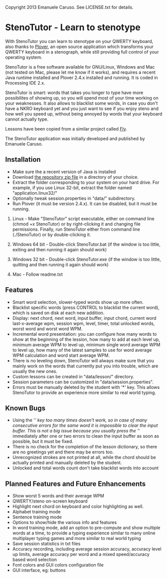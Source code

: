 Copyright 2013 Emanuele Caruso. See LICENSE.txt for details.

StenoTutor - Learn to stenotype
===============================

With StenoTutor you can learn to stenotype on your QWERTY keyboard, also thanks to [Plover](https://github.com/plover/plover), an open source application which transforms your QWERTY keyboard in a stenograph, while still providing full control of your operating system.

StenoTutor is a free software available for GNU/Linux, Windows and Mac (not tested on Mac, please let me know if it works), and requires a recent Java runtime installed and Plover 2.4.x installed and running. It is coded in Processing IDE 2.x.

StenoTutor is smart: words that takes you longer to type have more possibilites of showing up, so you will spend most of your time working on your weaknesses. It also allows to blacklist some words, in case you don't have a NKRO keyboard yet and you just want to see if you enjoy steno and how well you speed up, without being annoyed by words that your keyboard cannot actually type.

Lessons have been copied from a similar project called [Fly](https://launchpad.net/flyploverfly).

The StenoTutor application was initially developed and published by Emanuele Caruso.

Installation
------------

* Make sure the a recent version of Java is installed
* Download [the repository zip file](https://github.com/caru/StenoTutor/archive/master.zip) in a directory of your choice.
* Extract the folder corresponding to your system on your hard drive. For example, if you use Linux 32-bit, extract the folder named "application.linux32/"
* Optionally tweak session.properties in "data/" subdirectory.
* Run Plover (it must be version 2.4.x). It can be disabled, but it must be running.

1. Linux - 
Make "StenoTutor" script executable, either on command line (chmod +x StenoTutor) or by right-clicking it and changing file permissions. Finally, run StenoTutor either from command line (./StenoTutor) or by double-clicking it.

2. Windows 64 bit - 
Double-click StenoTutor.bat (if the window is too little, exiting and then running it again should work)

2. Windows 32 bit - 
Double-click StenoTutor.exe (if the window is too little, quitting and then running it again should work)

3. Mac - 
Follow readme.txt

Features
--------
* Smart word selection, slower-typed words show up more often.
* Blacklist specific words (press CONTROL to blacklist the current word), which is saved on disk at each new addition.
* Display: next chord, next word, input buffer, input chord, current word last-x-average wpm, session wpm, level, timer, total unlocked words, worst word and worst word WPM.
* Incremental word presentation: you can configure how many words to show at the beginning of the lession, how many to add at each level up, minimum average WPM to level up, minimum single word average WPM to level up, how many of the latest samples to use for word average WPM calculation and word start average WPM.
* There is no leveling down, StenoTutor will always make sure that you mainly work on the words that currently put you into trouble, which are usually the new ones.
* Custom lessons can be created in "data/lesson/" directory.
* Session parameters can be customized in "data/session.properties".
* Errors must be manually deleted by the student with '*' key. This allows StenoTutor to provide an experience more similar to real world typing.

Known Bugs
----------
* Using the '*' key too many times doesn't work, so in case of many consecutive errors for the same word it is impossible to clear the input buffer. This is not a big issue because you usually press the '*' immediately after one or two errors to clean the input buffer as soon as possible, but it must be fixed.
* There is no check for the completion of the lesson dictionary, so there are no greetings yet and there may be errors too.
* Unrecognized strokes are not printed at all, while the chord should be actually printed and manually deleted by the student.
* Unlocked and total words count don't take blacklist words into account

Planned Features and Future Enhancements
----------------------------------------
* Show worst 5 words and their average WPM
* QWERTY/steno on-screen keyboard
* Highlight next chord on keyboard and color highlighting as well.
* Alphabet training mode
* Sentence training mode
* Options to show/hide the various info and features
* In word training mode, add an option to pre-compute and show multiple words at a time, to provide a typing experience similar to many online multiplayer typing games and more similar to real world typing
* Save session statistics in txt files
* Accuracy recording, including average session accuracy, accuracy level up limits, average accuracy per word and a mixed speed/accuracy based word selection
* Font colors and GUI colors configuration file
* GUI interface, eg: buttons